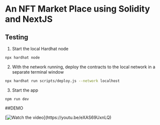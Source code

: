 # An NFT Market Place using Solidity and NextJS




## Testing

1. Start the local Hardhat node

```sh
npx hardhat node
```

2. With the network running, deploy the contracts to the local network in a separate terminal window

```sh
npx hardhat run scripts/deploy.js --network localhost
```

3. Start the app

```
npm run dev
```

##DEMO

[![Watch the video]([https://i.imgur.com/vKb2F1B.png](https://i9.ytimg.com/vi/eXAS69UxnLQ/mq2.jpg?sqp=CNybvZUG&rs=AOn4CLC8SdgPtI1jtH1EKwoy-UF6kB2_bg))](https://youtu.be/eXAS69UxnLQ)
